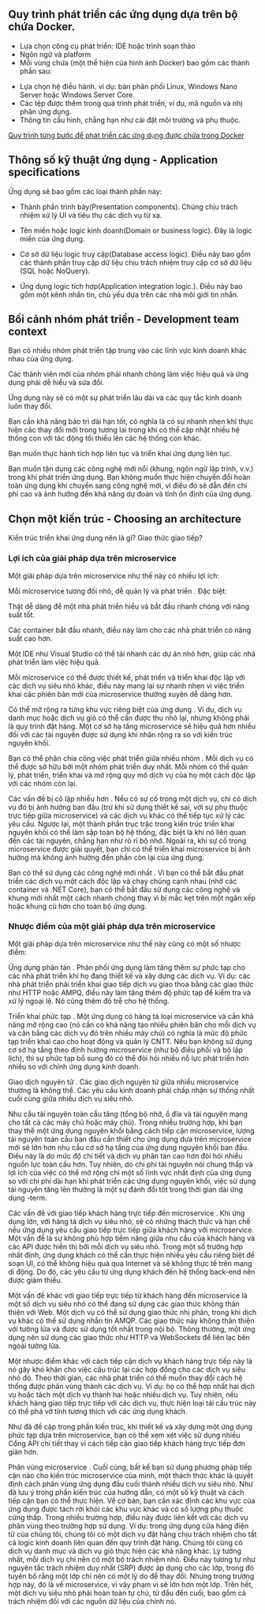 ## Quy trình phát triển các ứng dụng dựa trên bộ chứa Docker.
- Lựa chọn công cụ phát triển: IDE hoặc trình soạn thảo
- Ngôn ngữ và platform
- Mỗi vùng chứa (một thể hiện của hình ảnh Docker) bao gồm các thành phần sau:
 + Lựa chọn hệ điều hành. ví dụ: bản phân phối Linux, Windows Nano Server hoặc Windows Server Core.
 + Các tệp được thêm trong quá trình phát triển, ví dụ, mã nguồn và nhị phân ứng dụng.
 + Thông tin cấu hình, chẳng hạn như cài đặt môi trường và phụ thuộc.

[Quy trình từng bước để phát triển các ứng dụng được chứa trong Docker](https://docs.microsoft.com/en-us/dotnet/standard/microservices-architecture/docker-application-development-process/media/image1.png)

## Thông số kỹ thuật ứng dụng - Application specifications
Ứng dụng sẽ bao gồm các loại thành phần này:
- Thành phần trình bày(Presentation components). Chúng chịu trách nhiệm xử lý UI và tiêu thụ các dịch vụ từ xa.

- Tên miền hoặc logic kinh doanh(Domain or business logic). Đây là logic miền của ứng dụng.

- Cơ sở dữ liệu logic truy cập(Database access logic). Điều này bao gồm các thành phần truy cập dữ liệu chịu trách nhiệm truy cập cơ sở dữ liệu (SQL hoặc NoQuery).

- Ứng dụng logic tích hợp(Application integration logic.). Điều này bao gồm một kênh nhắn tin, chủ yếu dựa trên các nhà môi giới tin nhắn.

## Bối cảnh nhóm phát triển - Development team context
Bạn có nhiều nhóm phát triển tập trung vào các lĩnh vực kinh doanh khác nhau của ứng dụng.

Các thành viên mới của nhóm phải nhanh chóng làm việc hiệu quả và ứng dụng phải dễ hiểu và sửa đổi.

Ứng dụng này sẽ có một sự phát triển lâu dài và các quy tắc kinh doanh luôn thay đổi.

Bạn cần khả năng bảo trì dài hạn tốt, có nghĩa là có sự nhanh nhẹn khi thực hiện các thay đổi mới trong tương lai trong khi có thể cập nhật nhiều hệ thống con với tác động tối thiểu lên các hệ thống con khác.

Bạn muốn thực hành tích hợp liên tục và triển khai ứng dụng liên tục.

Bạn muốn tận dụng các công nghệ mới nổi (khung, ngôn ngữ lập trình, v.v.) trong khi phát triển ứng dụng. Bạn không muốn thực hiện chuyển đổi hoàn toàn ứng dụng khi chuyển sang công nghệ mới, vì điều đó sẽ dẫn đến chi phí cao và ảnh hưởng đến khả năng dự đoán và tính ổn định của ứng dụng.

## Chọn một kiến trúc - Choosing an architecture
Kiến trúc triển khai ứng dụng nên là gì?
Giao thức giao tiếp?

### Lợi ích của giải pháp dựa trên microservice 
Một giải pháp dựa trên microservice như thế này có nhiều lợi ích:

Mỗi microservice tương đối nhỏ, dễ quản lý và phát triển . Đặc biệt:

Thật dễ dàng để một nhà phát triển hiểu và bắt đầu nhanh chóng với năng suất tốt.

Các container bắt đầu nhanh, điều này làm cho các nhà phát triển có năng suất cao hơn.

Một IDE như Visual Studio có thể tải nhanh các dự án nhỏ hơn, giúp các nhà phát triển làm việc hiệu quả.

Mỗi microservice có thể được thiết kế, phát triển và triển khai độc lập với các dịch vụ siêu nhỏ khác, điều này mang lại sự nhanh nhẹn vì việc triển khai các phiên bản mới của microservice thường xuyên dễ dàng hơn.

Có thể mở rộng ra từng khu vực riêng biệt của ứng dụng . Ví dụ, dịch vụ danh mục hoặc dịch vụ giỏ có thể cần được thu nhỏ lại, nhưng không phải là quy trình đặt hàng. Một cơ sở hạ tầng microservice sẽ hiệu quả hơn nhiều đối với các tài nguyên được sử dụng khi nhân rộng ra so với kiến trúc nguyên khối.

Bạn có thể phân chia công việc phát triển giữa nhiều nhóm . Mỗi dịch vụ có thể được sở hữu bởi một nhóm phát triển duy nhất. Mỗi nhóm có thể quản lý, phát triển, triển khai và mở rộng quy mô dịch vụ của họ một cách độc lập với các nhóm còn lại.

Các vấn đề bị cô lập nhiều hơn . Nếu có sự cố trong một dịch vụ, chỉ có dịch vụ đó bị ảnh hưởng ban đầu (trừ khi sử dụng thiết kế sai, với sự phụ thuộc trực tiếp giữa microservice) và các dịch vụ khác có thể tiếp tục xử lý các yêu cầu. Ngược lại, một thành phần trục trặc trong kiến trúc triển khai nguyên khối có thể làm sập toàn bộ hệ thống, đặc biệt là khi nó liên quan đến các tài nguyên, chẳng hạn như rò rỉ bộ nhớ. Ngoài ra, khi sự cố trong microservice được giải quyết, bạn chỉ có thể triển khai microservice bị ảnh hưởng mà không ảnh hưởng đến phần còn lại của ứng dụng.

Bạn có thể sử dụng các công nghệ mới nhất . Vì bạn có thể bắt đầu phát triển các dịch vụ một cách độc lập và chạy chúng cạnh nhau (nhờ các container và .NET Core), bạn có thể bắt đầu sử dụng các công nghệ và khung mới nhất một cách nhanh chóng thay vì bị mắc kẹt trên một ngăn xếp hoặc khung cũ hơn cho toàn bộ ứng dụng.

### Nhược điểm của một giải pháp dựa trên microservice 
Một giải pháp dựa trên microservice như thế này cũng có một số nhược điểm:

Ứng dụng phân tán . Phân phối ứng dụng làm tăng thêm sự phức tạp cho các nhà phát triển khi họ đang thiết kế và xây dựng các dịch vụ. Ví dụ: các nhà phát triển phải triển khai giao tiếp dịch vụ giao thoa bằng các giao thức như HTTP hoặc AMPQ, điều này làm tăng thêm độ phức tạp để kiểm tra và xử lý ngoại lệ. Nó cũng thêm độ trễ cho hệ thống.

Triển khai phức tạp . Một ứng dụng có hàng tá loại microservice và cần khả năng mở rộng cao (nó cần có khả năng tạo nhiều phiên bản cho mỗi dịch vụ và cân bằng các dịch vụ đó trên nhiều máy chủ) có nghĩa là mức độ phức tạp triển khai cao cho hoạt động và quản lý CNTT. Nếu bạn không sử dụng cơ sở hạ tầng theo định hướng microservice (như bộ điều phối và bộ lập lịch), thì sự phức tạp bổ sung đó có thể đòi hỏi nhiều nỗ lực phát triển hơn nhiều so với chính ứng dụng kinh doanh.

Giao dịch nguyên tử . Các giao dịch nguyên tử giữa nhiều microservice thường là không thể. Các yêu cầu kinh doanh phải chấp nhận sự thống nhất cuối cùng giữa nhiều dịch vụ siêu nhỏ.

Nhu cầu tài nguyên toàn cầu tăng (tổng bộ nhớ, ổ đĩa và tài nguyên mạng cho tất cả các máy chủ hoặc máy chủ). Trong nhiều trường hợp, khi bạn thay thế một ứng dụng nguyên khối bằng cách tiếp cận microservice, lượng tài nguyên toàn cầu ban đầu cần thiết cho ứng dụng dựa trên microservice mới sẽ lớn hơn nhu cầu cơ sở hạ tầng của ứng dụng nguyên khối ban đầu. Điều này là do mức độ chi tiết và dịch vụ phân tán cao hơn đòi hỏi nhiều nguồn lực toàn cầu hơn. Tuy nhiên, do chi phí tài nguyên nói chung thấp và lợi ích của việc có thể mở rộng chỉ một số lĩnh vực nhất định của ứng dụng so với chi phí dài hạn khi phát triển các ứng dụng nguyên khối, việc sử dụng tài nguyên tăng lên thường là một sự đánh đổi tốt trong thời gian dài ứng dụng -term.

Các vấn đề với giao tiếp khách hàng trực tiếp đến microservice . Khi ứng dụng lớn, với hàng tá dịch vụ siêu nhỏ, sẽ có những thách thức và hạn chế nếu ứng dụng yêu cầu giao tiếp trực tiếp giữa khách hàng với microservice. Một vấn đề là sự không phù hợp tiềm năng giữa nhu cầu của khách hàng và các API được hiển thị bởi mỗi dịch vụ siêu nhỏ. Trong một số trường hợp nhất định, ứng dụng khách có thể cần thực hiện nhiều yêu cầu riêng biệt để soạn UI, có thể không hiệu quả qua Internet và sẽ không thực tế trên mạng di động. Do đó, các yêu cầu từ ứng dụng khách đến hệ thống back-end nên được giảm thiểu.

Một vấn đề khác với giao tiếp trực tiếp từ khách hàng đến microservice là một số dịch vụ siêu nhỏ có thể đang sử dụng các giao thức không thân thiện với Web. Một dịch vụ có thể sử dụng giao thức nhị phân, trong khi dịch vụ khác có thể sử dụng nhắn tin AMQP. Các giao thức này không thân thiện với tường lửa và được sử dụng tốt nhất trong nội bộ. Thông thường, một ứng dụng nên sử dụng các giao thức như HTTP và WebSockets để liên lạc bên ngoài tường lửa.

Một nhược điểm khác với cách tiếp cận dịch vụ khách hàng trực tiếp này là nó gây khó khăn cho việc cấu trúc lại các hợp đồng cho các dịch vụ siêu nhỏ đó. Theo thời gian, các nhà phát triển có thể muốn thay đổi cách hệ thống được phân vùng thành các dịch vụ. Ví dụ: họ có thể hợp nhất hai dịch vụ hoặc tách một dịch vụ thành hai hoặc nhiều dịch vụ. Tuy nhiên, nếu khách hàng giao tiếp trực tiếp với các dịch vụ, thực hiện loại tái cấu trúc này có thể phá vỡ tính tương thích với các ứng dụng khách.

Như đã đề cập trong phần kiến trúc, khi thiết kế và xây dựng một ứng dụng phức tạp dựa trên microservice, bạn có thể xem xét việc sử dụng nhiều Cổng API chi tiết thay vì cách tiếp cận giao tiếp khách hàng trực tiếp đơn giản hơn.

Phân vùng microservice . Cuối cùng, bất kể bạn sử dụng phương pháp tiếp cận nào cho kiến trúc microservice của mình, một thách thức khác là quyết định cách phân vùng ứng dụng đầu cuối thành nhiều dịch vụ siêu nhỏ. Như đã lưu ý trong phần kiến trúc của hướng dẫn, có một số kỹ thuật và cách tiếp cận bạn có thể thực hiện. Về cơ bản, bạn cần xác định các khu vực của ứng dụng được tách rời khỏi các khu vực khác và có số lượng phụ thuộc cứng thấp. Trong nhiều trường hợp, điều này được liên kết với các dịch vụ phân vùng theo trường hợp sử dụng. Ví dụ: trong ứng dụng cửa hàng điện tử của chúng tôi, chúng tôi có một dịch vụ đặt hàng chịu trách nhiệm cho tất cả logic kinh doanh liên quan đến quy trình đặt hàng. Chúng tôi cũng có dịch vụ danh mục và dịch vụ giỏ thực hiện các khả năng khác. Lý tưởng nhất, mỗi dịch vụ chỉ nên có một bộ trách nhiệm nhỏ. Điều này tương tự như nguyên tắc trách nhiệm duy nhất (SRP) được áp dụng cho các lớp, trong đó tuyên bố rằng một lớp chỉ nên có một lý do để thay đổi. Nhưng trong trường hợp này, đó là về microservice, vì vậy phạm vi sẽ lớn hơn một lớp. Trên hết, một dịch vụ siêu nhỏ phải hoàn toàn tự chủ, từ đầu đến cuối, bao gồm cả trách nhiệm đối với các nguồn dữ liệu của chính nó.




